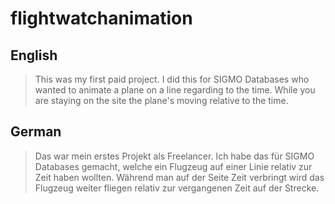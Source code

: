 # flightwatchanimation

## English
> This was my first paid project.
> I did this for SIGMO Databases who wanted to animate a plane on a line regarding to the time.
> While you are staying on the site the plane's moving relative to the time.

## German
> Das war mein erstes Projekt als Freelancer. 
> Ich habe das für SIGMO Databases gemacht, welche ein Flugzeug auf einer Linie relativ zur Zeit haben wollten.
> Während man auf der Seite Zeit verbringt wird das Flugzeug weiter fliegen relativ zur vergangenen Zeit auf der Strecke.
